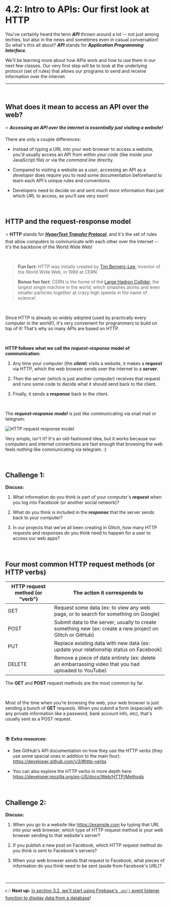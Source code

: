 # 4.2: Intro to APIs: Our first look at HTTP

You've certainly heard the term ***API*** thrown around a lot -- not just among techies, but also in the news and sometimes even in casual conversation! So what's this all about? ***API*** stands for ***Application Programming Interface***.

We'll be learning more about how APIs work and how to use them in our next few classes. Our very first step will be to look at the underlying protocol (set of rules) that allows our programs to send and receive information over the internet.

<hr/>

<br/>

## What does it mean to access an API over the web?

:star: ***Accessing an API over the internet is essentially just visiting a website!***

There are only a couple differences:

  - Instead of typing a URL into your web browser to access a website, you'd usually access an API from *within your code* (like inside your JavaScript file) or via the *command line* directly.
  
  - Compared to visiting a website as a *user*, accessing an API as a *developer* does require you to read some documentation beforehand to learn each API's unique rules and conventions.
  
  - Developers need to decide on and sent *much more* information than just which URL to access, as you'll see very soon!

<br/>

## HTTP and the request-response model

:star: **HTTP** stands for [***HyperText Transfer Protocol***](https://en.wikipedia.org/wiki/Hypertext_Transfer_Protocol), and it's the set of rules that allow computers to communicate with each other over the internet -- it's the backbone of the World Wide Web!

<br/>

  > **Fun fact:** HTTP was initially created by [Tim Berners-Lee](https://en.wikipedia.org/wiki/Tim_Berners-Lee), inventor of the World Wide Web, in 1989 at CERN.

  > **Bonus fun fact:** CERN is the home of the [Large Hadron Collider](https://home.cern/topics/large-hadron-collider), the largest single machine in the world, which smashes atoms and even smaller particles together at crazy high speeds in the name of science!

<br/>

Since HTTP is already so widely adopted (used by practically every computer in the world!), it's very convenient for programmers to build on top of it! That's why so many APIs are based on HTTP.

<br/>

**HTTP follows what we call the *request-response* model of communication:**

  1. Any time your computer (the ***client***) visits a website, it makes a ***request*** via HTTP, which the web browser sends over the internet to a ***server***.
  
  2. Then the server (which is just another computer) receives that request and runs some code to decide what it should send back to the client.
  
  3. Finally, it sends a ***response*** back to the client.

<br/>

The ***request-response model*** is just like communicating via snail mail or telegram:

![HTTP request response model](https://raw.githubusercontent.com/LearnTeachCode/learnteachcode.github.io/master/socketio-workshop/slides/images/request-response.gif)

Very simple, isn't it? It's an old-fashioned idea, but it works because our computers and internet connections are fast enough that browsing the web feels *nothing* like communicating via telegram. :)

<br/>

## Challenge 1:

**Discuss:**

  1. What information do you think is part of your computer's ***request*** when you log into Facebook (or another social network)?
  
  2. What do you think is included in the ***response*** that the server sends back to your computer?
  
  3. In our projects that we've all been creating in Glitch, how many HTTP requests and responses do you think need to happen for a user to access our web apps?

<br/>

## Four most common HTTP request methods (or HTTP verbs)

| HTTP request method (or "verb") | The action it corresponds to |
| --- | --- |
| GET | Request some data (ex: to view any web page, or to search for something on Google) |
| POST | Submit data to the server, usually to create something new (ex: create a new project on Glitch or GitHub) |
| PUT | Replace existing data with new data (ex: update your relationship status on Facebook) |
| DELETE | Remove a piece of data entirely (ex: delete an embarrassing video that you had uploaded to YouTube) |

The **GET** and **POST** request methods are the most common by far.

<br/>

Most of the time when you're browsing the web, your web browser is just sending a bunch of **GET** requests. When you submit a form (especially with any private information like a password, bank account info, etc), that's usually sent as a POST request.

<br/>

:books: **Extra resources:**
  - See GitHub's API documentation on how they use the HTTP verbs (they use some special ones in addition to the main four): https://developer.github.com/v3/#http-verbs 
  
  - You can also explore the HTTP verbs in more depth here: https://developer.mozilla.org/en-US/docs/Web/HTTP/Methods

<br/>

## Challenge 2:

**Discuss:**

  1. When you go to a website like https://example.com by typing that URL into your web browser, which type of HTTP request method is your web browser sending to that website's server?
  
  2. If you publish a new post on Facebook, which HTTP request method do you think is sent to Facebook's servers?

  3. When your web browser sends that request to Facebook, what pieces of information do you think need to be sent (aside from Facebook's URL)?

<br/>


<hr/>

:point_right: **Next up:** [in section 3.2, we'll start using Firebase's `.on()` event listener function to display data from a database](https://github.com/LearnTeachCode/intro-javascript-class/blob/may-2018-int/week-3/3-2-firebase-event-listener.md)!
